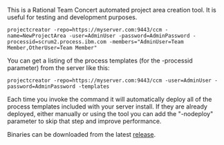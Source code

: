 This is a Rational Team Concert automated project area creation tool.
It is useful for testing and development purposes.

    projectcreator -repo=https://myserver.com:9443/ccm -name=NewProjectArea -user=AdminUser -password=AdminPassword -processid=scrum2.process.ibm.com -members="AdminUser=Team Member,OtherUser=Team Member"

You can get a listing of the process templates (for the -processid parameter)
from the server like this:  
  
    projectcreator -repo=https://myserver.com:9443/ccm -user=AdminUser -password=AdminPassword -templates

Each time you invoke the command it will automatically deploy all of the process templates
included with your server install. If they are already deployed, either manually or using
the tool you can add the "-nodeploy" parameter to skip that step and improve performance.

Binaries can be downloaded from the latest [release](https://github.com/sirnewton01/projectcreator/releases).
